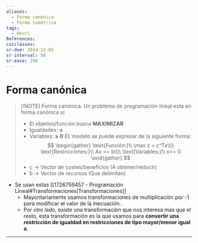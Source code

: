 ```yaml
---
aliases:
  - Forma canónica
  - Forma simétrica
tags:
  - Heuri
References: 
cssclasses: 
sr-due: 2024-12-05
sr-interval: 50
sr-ease: 290
---
```

# Forma canónica

> [!NOTE] Forma canónica:
> Un problema de programación lineal esta en forma canónica si: 
>+ El objetivo/función busca **MAXIMIZAR**
>+ Igualdades: **≤**
>+ Variables: **≥ 0**
>EL modelo se puede expresar de la siguiente forma:
>$$
\begin{gather}
\text{Función:}\\
\max z = c^Tx\\\\
\text{Restricciones:}\\
Ax <= b\\\\
\text{Variables:}\\
x>= 0
\end{gather}
>$$
>+ c → Vector de costes/beneficios (A obtener/reducir)
>+ b → Vector de recursos (Que delimitan)

+ Se usan estas [[1726759457 - Programación Lineal#Transformaciones|Transformaciones]]
	+ Mayoritariamente usamos transformaciones de multiplicación por -1 para modificar el valor de la inecuación. 
	+ Por otro lado, existe una transformación que nos interesa más que el resto, esta transformación es la que usamos para **convertir una restricción de igualdad en restricciones de tipo mayor/menor igual a**. 



***